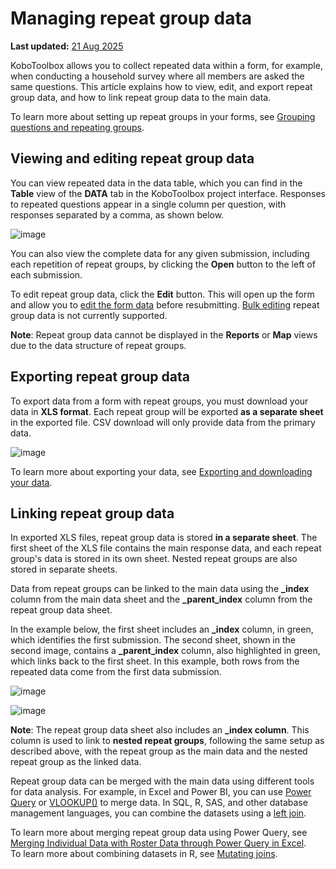 # Managing repeat group data
**Last updated:** <a href="https://github.com/kobotoolbox/docs/blob/7c6754928fc887d561932b4efd475425e9ac1364/source/managing_repeat_groups.md" class="reference">21 Aug 2025</a>

KoboToolbox allows you to collect repeated data within a form, for example, when conducting a household survey where all members are asked the same questions. This article explains how to view, edit, and export repeat group data, and how to link repeat group data to the main data.

<p class="note">
  To learn more about setting up repeat groups in your forms, see <a     href="https://support.kobotoolbox.org/group_repeat.html">Grouping questions and repeating groups</a>.
</p>

## Viewing and editing repeat group data
You can view repeated data in the data table, which you can find in the **Table** view of the **DATA** tab in the KoboToolbox project interface. Responses to repeated questions appear in a single column per question, with responses separated by a comma, as shown below. 

 ![image](/images/managing_repeat_groups/data_table.png) 

You can also view the complete data for any given submission, including each repetition of repeat groups, by clicking the <i class="k-icon-view"></i>**Open** button to the left of each submission.

To edit repeat group data, click the <i class="k-icon-edit"></i>**Edit** button. This will open up the form and allow you to [edit the form data](https://support.kobotoolbox.org/howto_edit_single_submissions.html) before resubmitting. [Bulk editing](https://support.kobotoolbox.org/howto_edit_multiple_submissions.html) repeat group data is not currently supported.

<p class="note">
  <b>Note</b>: Repeat group data cannot be displayed in the <b>Reports</b> or <b>Map</b> views due to the data structure of repeat groups.
</p>

## Exporting repeat group data
To export data from a form with repeat groups, you must download your data in **XLS format**. Each repeat group will be exported **as a separate sheet** in the exported file. CSV download will only provide data from the primary data.

![image](/images/managing_repeat_groups/download.png)

<p class="note"> 
    To learn more about exporting your data, see <a href="https://support.kobotoolbox.org/export_download.html">Exporting and downloading your data</a>.
</p>

## Linking repeat group data
In exported XLS files, repeat group data is stored **in a separate sheet**. The first sheet of the XLS file contains the main response data, and each repeat group's data is stored in its own sheet. Nested repeat groups are also stored in separate sheets. 

Data from repeat groups can be linked to the main data using the **_index** column from the main data sheet and the **_parent_index** column from the repeat group data sheet.

In the example below, the first sheet includes an **_index** column, in green, which identifies the first submission. The second sheet, shown in the second image, contains a **_parent_index** column, also highlighted in green, which links back to the first sheet. In this example, both rows from the repeated data come from the first data submission.

![image](/images/managing_repeat_groups/main_data.png)

![image](/images/managing_repeat_groups/repeat_group_data.png)

<p class="note">
  <b>Note</b>: The repeat group data sheet also includes an <b>_index column</b>. This column is used to link to <b>nested repeat groups</b>, following the same setup as described above, with the repeat group as the main data and the nested repeat group as the linked data.
</p>

Repeat group data can be merged with the main data using different tools for data analysis. For example, in Excel and Power BI, you can use [Power Query](https://learn.microsoft.com/en-us/power-query/power-query-what-is-power-query) or [VLOOKUP()](https://support.microsoft.com/en-us/office/vlookup-function-0bbc8083-26fe-4963-8ab8-93a18ad188a1) to merge data. In SQL, R, SAS, and other database management languages, you can combine the datasets using a [left join](https://learn.microsoft.com/en-us/sql/relational-databases/performance/joins?view=sql-server-ver17).

<p class="note">
  To learn more about merging repeat group data using Power Query, see <a href="https://support.kobotoolbox.org/merging_dataset_excel_power_query.html?highlight=power+query">Merging Individual Data with Roster Data through Power Query in Excel</a>.<br>To learn more about combining datasets in R, see <a href="https://dplyr.tidyverse.org/reference/mutate-joins.html">Mutating joins</a>.
</p>





